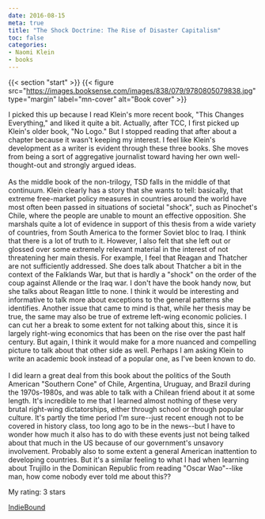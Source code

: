 ```yaml
---
date: 2016-08-15
meta: true
title: "The Shock Doctrine: The Rise of Disaster Capitalism"
toc: false
categories:
- Naomi Klein
- books
---
```


{{< section "start" >}}
{{< figure src="https://images.booksense.com/images/838/079/9780805079838.jpg" type="margin" label="mn-cover" alt="Book cover" >}}

I picked this up because I read Klein's more recent book, "This Changes Everything," and liked it quite a bit. Actually, after TCC, I first picked up Klein's older book, "No Logo." But I stopped reading that after about a chapter because it wasn't keeping my interest. I feel like Klein's development as a writer is evident through these three books. She moves from being a sort of aggregative journalist toward having her own well-thought-out and strongly argued ideas.<br /><br />As the middle book of the non-trilogy, TSD falls in the middle of that continuum. Klein clearly has a story that she wants to tell: basically, that extreme free-market policy measures in countries around the world have most often been passed in situations of societal "shock", such as Pinochet's Chile, where the people are unable to mount an effective opposition. She marshals quite a lot of evidence in support of this thesis from a wide variety of countries, from South America to the former Soviet bloc to Iraq. I think that there is a lot of truth to it. However, I also felt that she left out or glossed over some extremely relevant material in the interest of not threatening her main thesis. For example, I feel that Reagan and Thatcher are not sufficiently addressed. She does talk about Thatcher a bit in the context of the Falklands War, but that is hardly a "shock" on the order of the coup against Allende or the Iraq war. I don't have the book handy now, but she talks about Reagan little to none. I think it would be interesting and informative to talk more about exceptions to the general patterns she identifies. Another issue that came to mind is that, while her thesis may be true, the same may also be true of extreme left-wing economic policies. I can cut her a break to some extent for not talking about this, since it is largely right-wing economics that has been on the rise over the past half century. But again, I think it would make for a more nuanced and compelling picture to talk about that other side as well. Perhaps I am asking Klein to write an academic book instead of a popular one, as I've been known to do.<br /><br />I did learn a great deal from this book about the politics of the South American "Southern Cone" of Chile, Argentina, Uruguay, and Brazil during the 1970s-1980s, and was able to talk with a Chilean friend about it at some length. It's incredible to me that I learned almost nothing of these very brutal right-wing dictatorships, either through school or through popular culture. It's partly the time period I'm sure--just recent enough not to be covered in history class, too long ago to be in the news--but I have to wonder how much it also has to do with these events just not being talked about that much in the US because of our government's unsavory involvement. Probably also to some extent a general American inattention to developing countries. But it's a similar feeling to what I had when learning about Trujillo in the Dominican Republic from reading "Oscar Wao"--like man, how come nobody ever told me about this??

My rating: 3 stars  

[IndieBound](https://www.indiebound.org/book/9780805079838)
